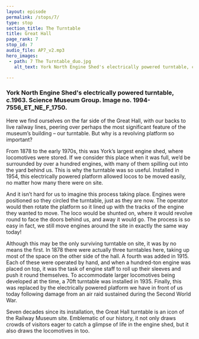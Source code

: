 ```yaml
---
layout: episode
permalink: /stops/7/
type: stop
section_title: The Turntable
title: Great Hall
page_rank: 7
stop_id: 7
audio_file: AP7_v2.mp3
hero_images:
 - path: 7 The Turntable_duo.jpg
   alt_text: York North Engine Shed's electrically powered turntable, c.1963. Science Museum Group. Image no. 1994-7556_ET_NE_F_1750.

---
```

### York North Engine Shed's electrically powered turntable, c.1963. Science Museum Group. Image no. 1994-7556_ET_NE_F_1750.

Here we find ourselves on the far side of the Great Hall, with our backs to live railway lines, peering over perhaps the most significant feature of the museum’s building – our turntable. But why is a revolving platform so important?

From 1878 to the early 1970s, this was York’s largest engine shed, where locomotives were stored. If we consider this place when it was full, we’d be surrounded by over a hundred engines, with many of them spilling out into the yard behind us. This is why the turntable was so useful. Installed in 1954, this electrically powered platform allowed locos to be moved easily, no matter how many there were on site.

And it isn’t hard for us to imagine this process taking place. Engines were positioned so they circled the turntable, just as they are now. The operator would then rotate the platform so it lined up with the tracks of the engine they wanted to move. The loco would be shunted on, where it would revolve round to face the doors behind us, and away it would go. The process is so easy in fact, we still move engines around the site in exactly the same way today!

Although this may be the only surviving turntable on site, it was by no means the first. In 1878 there were actually three turntables here, taking up most of the space on the other side of the hall. A fourth was added in 1915. Each of these were operated by hand, and when a hundred-ton engine was placed on top, it was the task of engine staff to roll up their sleeves and push it round themselves. To accommodate larger locomotives being developed at the time, a 70ft turntable was installed in 1935. Finally, this was replaced by the electrically powered platform we have in front of us today following damage from an air raid sustained during the Second World War.

Seven decades since its installation, the Great Hall turntable is an icon of the Railway Museum site. Emblematic of our history, it not only draws crowds of visitors eager to catch a glimpse of life in the engine shed, but it also draws the locomotives in too.
